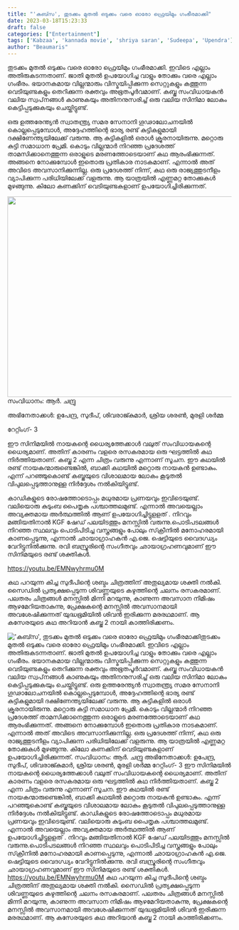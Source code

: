 ```yaml
---
title: "'കബ്സ', തുടക്കം മുതൽ ഒടുക്കം വരെ ഓരോ ഫ്രെയിമും ഗംഭീരമാക്കി"
date: 2023-03-18T15:23:33
draft: false
categories: ["Entertainment"]
tags: ['Kabzaa', 'kannada movie', 'shriya saran', 'Sudeepa', 'Upendra']
author: "Beaumaris"
---
```


തുടക്കം മുതൽ ഒടുക്കം വരെ ഓരോ ഫ്രെയിമും ഗംഭീരമാക്കി. ഇവിടെ എല്ലാം അതിരുകടന്നതാണ്. ജാതി മുതൽ ഉപയോഗിച്ച വാളും തോക്കും വരെ എല്ലാം ഗംഭീരം. ഭയാനകമായ വില്ലന്മാരും വിസ്മയിപ്പിക്കുന്ന സെറ്റുകളും കത്തുന്ന വെടിയുണ്ടകളും തെറിക്കുന്ന രക്തവും അഭൂതപൂർവമാണ്. കബ്ജ സംവിധായകൻ വലിയ സ്വപ്‌നങ്ങൾ കാണുകയും അതിനനുസരിച്ച് ഒരു വലിയ സിനിമാ ലോകം കെട്ടിപ്പടുക്കുകയും ചെയ്തിട്ടുണ്ട്.

ഒരു ഉത്തരേന്ത്യൻ സ്വാതന്ത്ര്യ സമര സേനാനി ഗൂഢാലോചനയിൽ കൊല്ലപ്പെടുമ്പോൾ, അദ്ദേഹത്തിന്റെ ഭാര്യ രണ്ട് കുട്ടികളുമായി ദക്ഷിണേന്ത്യയിലേക്ക് വരുന്നു. ആ കുട്ടികളിൽ ഒരാൾ ക്രൂരനായിരുന്നു. മറ്റൊരു കുട്ടി സമാധാന പ്രേമി. കൊടും വില്ലന്മാർ നിറഞ്ഞ പ്രദേശത്ത് താമസിക്കാനെത്തുന്ന ഒരാളുടെ മരണത്തോടെയാണ് കഥ ആരംഭിക്കുന്നത്. അങ്ങനെ നോക്കുമ്പോൾ ഇതൊരു പ്രതികാര നാടകമാണ്. എന്നാൽ അത് അവിടെ അവസാനിക്കുന്നില്ല. ഒരു പ്രദേശത്ത് നിന്ന്, കഥ ഒരു രാജ്യത്തുടനീളം വ്യാപിക്കുന്ന പരിധിയിലേക്ക് വളരുന്നു. ആ യാത്രയിൽ എണ്ണമറ്റ തോക്കുകൾ മുഴങ്ങുന്നു. കിലോ കണക്കിന് വെടിയുണ്ടകളാണ് ഉപയോഗിച്ചിരിക്കുന്നത്.

<img class="size-large wp-image-388169 aligncenter" src="https://cdn.boolokam.com/articles/2023/03/qqf-1-1024x576.jpg" alt="" width="800" height="450" />സംവിധാനം: ആർ. ചന്ദ്രു

അഭിനേതാക്കൾ: ഉപേന്ദ്ര, സുദീപ്, ശിവരാജ്കുമാർ, ശ്രിയ ശരൺ, മുരളി ശർമ്മ

റേറ്റിംഗ്- 3

ഈ സിനിമയിൽ നായകന്റെ ധൈര്യത്തേക്കാൾ വലുത് സംവിധായകന്റെ ധൈര്യമാണ്. അതിന് കാരണം വളരെ രസകരമായ ഒരു ഘട്ടത്തിൽ കഥ നിർത്തിയതാണ്. കബ്ജ 2 എന്ന ചിത്രം വരുന്നു എന്നാണ് സൂചന. ഈ കഥയിൽ രണ്ട് നായകന്മാരുണ്ടെങ്കിൽ, ബാക്കി കഥയിൽ മറ്റൊരു നായകൻ ഉണ്ടാകും. എന്ന് പറഞ്ഞുകൊണ്ട് കബ്ജയുടെ വിശാലമായ ലോകം കൂടുതൽ വിപുലപ്പെടുത്താനുള്ള നിർദ്ദേശം നൽകിയിട്ടുണ്ട്.

കാഡികളുടെ രോഷത്തോടൊപ്പം മധുരമായ പ്രണയവും ഇവിടെയുണ്ട്. വലിയൊരു കുടുംബ പൈതൃക പശ്ചാത്തലമുണ്ട്. എന്നാൽ അവയെല്ലാം അവ്യക്തമായ അർത്ഥത്തിൽ ആണ് ഉപയോഗിച്ചിട്ടുളളത് . നിറവും മങ്ങിയതിനാൽ KGF ഷേഡ് പലയിടത്തും മനസ്സിൽ വരുന്നു.പൊടിപടലങ്ങൾ നിറഞ്ഞ സ്ഥലവും പൊടിപിടിച്ച വസ്ത്രങ്ങളും പോലും സ്‌ക്രീനിൽ മനോഹരമായി കാണപ്പെടുന്നു, എന്നാൽ ഛായാഗ്രാഹകൻ എ.ജെ. ഷെട്ടിയുടെ വൈദഗ്ധ്യം വേറിട്ടുനിൽക്കുന്നു. രവി ബസ്രൂരിന്റെ സംഗീതവും ഛായാഗ്രഹണവുമാണ് ഈ സിനിമയുടെ രണ്ട് ശക്തികൾ.

https://youtu.be/EMNwyhrmu0M

കഥ പറയുന്ന കിച്ച സുദീപിന്റെ ശബ്ദം ചിത്രത്തിന് അതുല്യമായ ശക്തി നൽകി. സൈഡിൽ പ്രത്യക്ഷപ്പെടുന്ന ശിവണ്ണയുടെ കഴുത്തിന്റെ ചലനം രസകരമാണ്. പലതരം ചിത്രങ്ങൾ മനസ്സിൽ മിന്നി മറയുന്നു, കാണുന്ന അവസാന നിമിഷം ആഴമേറിയതാകുന്നു, പ്രേക്ഷകന്റെ മനസ്സിൽ അവസാനമായി അവശേഷിക്കുന്നത് യുദ്ധഭൂമിയിൽ ശിവൻ ഇരിക്കുന്ന മരരഥമാണ്. ആ കസേരയുടെ കഥ അറിയാൻ കബ്ജ 2 നായി കാത്തിരിക്കണം.


!['കബ്സ', തുടക്കം മുതൽ ഒടുക്കം വരെ ഓരോ ഫ്രെയിമും ഗംഭീരമാക്കി](https://cdn.boolokam.com/articles/2023/03/qqf-1-1024x576.jpg)തുടക്കം മുതൽ ഒടുക്കം വരെ ഓരോ ഫ്രെയിമും ഗംഭീരമാക്കി. ഇവിടെ എല്ലാം അതിരുകടന്നതാണ്. ജാതി മുതൽ ഉപയോഗിച്ച വാളും തോക്കും വരെ എല്ലാം ഗംഭീരം. ഭയാനകമായ വില്ലന്മാരും വിസ്മയിപ്പിക്കുന്ന സെറ്റുകളും കത്തുന്ന വെടിയുണ്ടകളും തെറിക്കുന്ന രക്തവും അഭൂതപൂർവമാണ്. കബ്ജ സംവിധായകൻ വലിയ സ്വപ്‌നങ്ങൾ കാണുകയും അതിനനുസരിച്ച് ഒരു വലിയ സിനിമാ ലോകം കെട്ടിപ്പടുക്കുകയും ചെയ്തിട്ടുണ്ട്. ഒരു ഉത്തരേന്ത്യൻ സ്വാതന്ത്ര്യ സമര സേനാനി ഗൂഢാലോചനയിൽ കൊല്ലപ്പെടുമ്പോൾ, അദ്ദേഹത്തിന്റെ ഭാര്യ രണ്ട് കുട്ടികളുമായി ദക്ഷിണേന്ത്യയിലേക്ക് വരുന്നു. ആ കുട്ടികളിൽ ഒരാൾ ക്രൂരനായിരുന്നു. മറ്റൊരു കുട്ടി സമാധാന പ്രേമി. കൊടും വില്ലന്മാർ നിറഞ്ഞ പ്രദേശത്ത് താമസിക്കാനെത്തുന്ന ഒരാളുടെ മരണത്തോടെയാണ് കഥ ആരംഭിക്കുന്നത്. അങ്ങനെ നോക്കുമ്പോൾ ഇതൊരു പ്രതികാര നാടകമാണ്. എന്നാൽ അത് അവിടെ അവസാനിക്കുന്നില്ല. ഒരു പ്രദേശത്ത് നിന്ന്, കഥ ഒരു രാജ്യത്തുടനീളം വ്യാപിക്കുന്ന പരിധിയിലേക്ക് വളരുന്നു. ആ യാത്രയിൽ എണ്ണമറ്റ തോക്കുകൾ മുഴങ്ങുന്നു. കിലോ കണക്കിന് വെടിയുണ്ടകളാണ് ഉപയോഗിച്ചിരിക്കുന്നത്. സംവിധാനം: ആർ. ചന്ദ്രു അഭിനേതാക്കൾ: ഉപേന്ദ്ര, സുദീപ്, ശിവരാജ്കുമാർ, ശ്രിയ ശരൺ, മുരളി ശർമ്മ റേറ്റിംഗ്- 3 ഈ സിനിമയിൽ നായകന്റെ ധൈര്യത്തേക്കാൾ വലുത് സംവിധായകന്റെ ധൈര്യമാണ്. അതിന് കാരണം വളരെ രസകരമായ ഒരു ഘട്ടത്തിൽ കഥ നിർത്തിയതാണ്. കബ്ജ 2 എന്ന ചിത്രം വരുന്നു എന്നാണ് സൂചന. ഈ കഥയിൽ രണ്ട് നായകന്മാരുണ്ടെങ്കിൽ, ബാക്കി കഥയിൽ മറ്റൊരു നായകൻ ഉണ്ടാകും. എന്ന് പറഞ്ഞുകൊണ്ട് കബ്ജയുടെ വിശാലമായ ലോകം കൂടുതൽ വിപുലപ്പെടുത്താനുള്ള നിർദ്ദേശം നൽകിയിട്ടുണ്ട്. കാഡികളുടെ രോഷത്തോടൊപ്പം മധുരമായ പ്രണയവും ഇവിടെയുണ്ട്. വലിയൊരു കുടുംബ പൈതൃക പശ്ചാത്തലമുണ്ട്. എന്നാൽ അവയെല്ലാം അവ്യക്തമായ അർത്ഥത്തിൽ ആണ് ഉപയോഗിച്ചിട്ടുളളത് . നിറവും മങ്ങിയതിനാൽ KGF ഷേഡ് പലയിടത്തും മനസ്സിൽ വരുന്നു.പൊടിപടലങ്ങൾ നിറഞ്ഞ സ്ഥലവും പൊടിപിടിച്ച വസ്ത്രങ്ങളും പോലും സ്‌ക്രീനിൽ മനോഹരമായി കാണപ്പെടുന്നു, എന്നാൽ ഛായാഗ്രാഹകൻ എ.ജെ. ഷെട്ടിയുടെ വൈദഗ്ധ്യം വേറിട്ടുനിൽക്കുന്നു. രവി ബസ്രൂരിന്റെ സംഗീതവും ഛായാഗ്രഹണവുമാണ് ഈ സിനിമയുടെ രണ്ട് ശക്തികൾ. https://youtu.be/EMNwyhrmu0M കഥ പറയുന്ന കിച്ച സുദീപിന്റെ ശബ്ദം ചിത്രത്തിന് അതുല്യമായ ശക്തി നൽകി. സൈഡിൽ പ്രത്യക്ഷപ്പെടുന്ന ശിവണ്ണയുടെ കഴുത്തിന്റെ ചലനം രസകരമാണ്. പലതരം ചിത്രങ്ങൾ മനസ്സിൽ മിന്നി മറയുന്നു, കാണുന്ന അവസാന നിമിഷം ആഴമേറിയതാകുന്നു, പ്രേക്ഷകന്റെ മനസ്സിൽ അവസാനമായി അവശേഷിക്കുന്നത് യുദ്ധഭൂമിയിൽ ശിവൻ ഇരിക്കുന്ന മരരഥമാണ്. ആ കസേരയുടെ കഥ അറിയാൻ കബ്ജ 2 നായി കാത്തിരിക്കണം.
